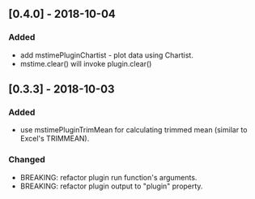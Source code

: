 ## [0.4.0] - 2018-10-04

### Added
- add mstimePluginChartist - plot data using Chartist.
- mstime.clear() will invoke plugin.clear()

## [0.3.3] - 2018-10-03

### Added
- use mstimePluginTrimMean for calculating trimmed mean (similar to Excel's TRIMMEAN).
### Changed
- BREAKING: refactor plugin run function's arguments.
- BREAKING: refactor plugin output to "plugin" property.
